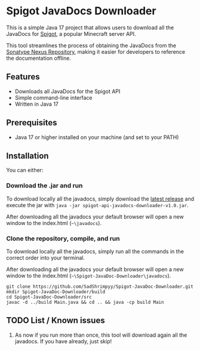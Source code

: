 # Spigot JavaDocs Downloader

This is a simple Java 17 project that allows users to download all the JavaDocs for [Spigot](https://www.spigotmc.org/), a popular Minecraft server API.

This tool streamlines the process of obtaining the JavaDocs from the [Sonatype Nexus Repository](https://hub.spigotmc.org/nexus/#browse/browse:public), making it easier for developers to reference the documentation offline.

## Features

- Downloads all JavaDocs for the Spigot API
- Simple command-line interface
- Written in Java 17

## Prerequisites

- Java 17 or higher installed on your machine (and set to your PATH)

## Installation

You can either:

### Download the .jar and run
To download locally all the javadocs, simply download the [latest release](https://github.com/SadShrimpyy/Spigot-JavaDoc-Downloader/releases/download/v1.0/spigot-api-javadocs-downloader-v1.0.jar) and execute the jar with ```java -jar spigot-api-javadocs-downloader-v1.0.jar```.

After downloading all the javadocs your default browser will open a new window to the index.html (```~\javadocs```).

### Clone the repository, compile, and run
To download locally all the javadocs, simply run all the commands in the correct order into your terminal.

After downloading all the javadocs your default browser will open a new window to the index.html (```~\Spigot-JavaDoc-Downloader\javadocs```).

    git clone https://github.com/SadShrimpyy/Spigot-JavaDoc-Downloader.git
    mkdir Spigot-JavaDoc-Downloader/build
    cd Spigot-JavaDoc-Downloader/src
    javac -d ../build Main.java && cd .. && java -cp build Main

## TODO List / Known issues
1. As now if you run more than once, this tool will download again all the javadocs. If you have already, just skip!
